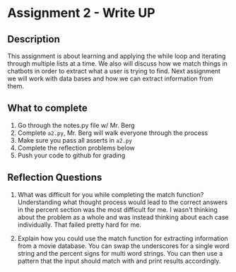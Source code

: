 # Assignment 2 - Write UP

## Description
This assignment is about learning and applying the while loop and iterating through multiple lists at a time.  We also will discuss how we match things in chatbots in order to extract what a user is trying to find.  Next assignment we will work with data bases and how we can extract information from them.

## What to complete
1. Go through the notes.py file w/ Mr. Berg
2. Complete `a2.py`, Mr. Berg will walk everyone through the process
3. Make sure you pass all asserts in `a2.py`
4. Complete the reflection problems below
5. Push your code to github for grading

## Reflection Questions
1. What was difficult for you while completing the match function?
Understanding what thought process would lead to the correct answers in the percent section was the most difficult for me. I wasn't thinking about the problem as a whole and was instead thinking about each case individually. That failed pretty hard for me.


2. Explain how you could use the match function for extracting information from a movie database.
You can swap the underscores for a single word string and the percent signs for multi word strings. You can then use a pattern that the input should match with and print results accordingly.